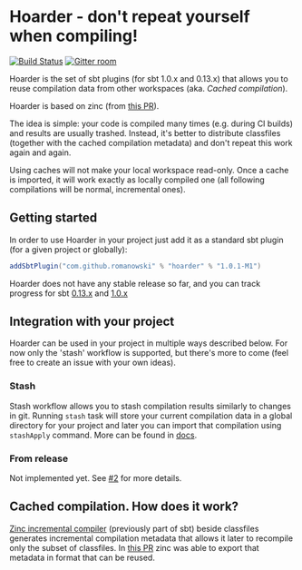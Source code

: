 # Hoarder - don't repeat yourself when compiling!

[![Build Status](https://api.travis-ci.org/romanowski/hoarder.png?branch=master)](https://travis-ci.org/romanowski/hoarder)
[![Gitter room](https://badges.gitter.im/sbt_hoarder/Lobby.svg)](https://gitter.im/sbt_hoarder/Lobby?utm_source=badge&utm_medium=badge&utm_campaign=pr-badge&utm_content=badge)

Hoarder is the set of sbt plugins (for sbt 1.0.x and 0.13.x) that allows you to reuse compilation data from other workspaces (aka. _Cached compilation_).

Hoarder is based on zinc (from [this PR](https://github.com/romanowski/zinc/pull/2)). 

The idea is simple: your code is compiled many times (e.g. during CI builds) and results are usually trashed. Instead, it's better to distribute classfiles (together with the cached compilation metadata) and don't repeat this work again and again.

Using caches will not make your local workspace read-only. Once a cache is imported, it will work exactly as locally compiled one (all following compilations will be normal, incremental ones).


## Getting started

In order to use Hoarder in your project just add it as a standard sbt plugin (for a given project or globally):

```scala
addSbtPlugin("com.github.romanowski" % "hoarder" % "1.0.1-M1")
```

Hoarder does not have any stable release so far, and you can track progress for sbt [0.13.x](https://github.com/romanowski/hoarder/milestone/1) and [1.0.x](https://github.com/romanowski/hoarder/milestone/2)

## Integration with your project

Hoarder can be used in your project in multiple ways described below. For now only the 'stash' workflow is supported, but there's more to come (feel free to create an issue with your own ideas).

### Stash

Stash workflow allows you to stash compilation results similarly to changes in git.
Running `stash` task will store your current compilation data in a global directory for your project and later you can import that compilation using `stashApply` command. More can be found in [docs](docs/stash.md).

### From release

Not implemented yet. See [#2](https://github.com/romanowski/hoarder/issues/2) for more details.


## Cached compilation. How does it work?

[Zinc incremental compiler](https://github.com/sbt/zinc/) (previously part of sbt) beside classfiles generates incremental compilation metadata that allows it later to recompile only the subset of classfiles. In [this PR](https://github.com/romanowski/zinc/pull/2) zinc was able to export that metadata in format that can be reused.

 


